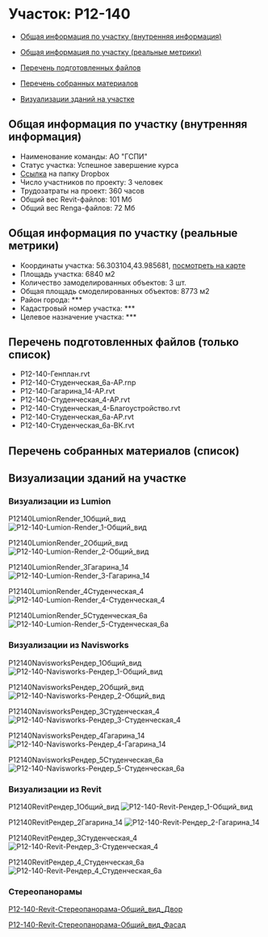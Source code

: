 # Участок: P12-140

* [Общая информация по участку (внутренняя информация)](#Chapter1)

* [Общая информация по участку (реальные метрики)](#Chapter2)

* [Перечень подготовленных файлов](#Chapter3)

* [Перечень собранных материалов](#Chapter4)

* [Визуализации зданий на участке](#Chapter6)

## <a id="Chapter1"></a> Общая информация по участку (внутренняя информация)
+ Наименование команды: АО "ГСПИ"
+ Статус участка: Успешное завершение курса
+ [Ссылка](https://www.dropbox.com/sh/wvvgv1nw1iqred9/AAAykho7F7rqJh0N4Vf0WCyDa/P12_140?dl=0) на папку Dropbox
+ Число участников по проекту: 3 человек
+ Трудозатраты на проект: 360 часов
+ Общий вес Revit-файлов: 101 Мб
+ Общий вес Renga-файлов: 72 Мб
## <a id="Chapter2"></a> Общая информация по участку (реальные метрики)
+ Координаты участка: 56.303104,43.985681, [посмотреть на карте](https://yandex.ru/maps/47/nizhny-novgorod/?ll=43.985681%2C56.303104&z=19)
+ Площадь участка: 6840 м2
+ Количество замоделированных объектов: 3 шт.
+ Общая площадь смоделированных объектов: 8773 м2
+ Район города: *** 
+ Кадастровый номер участка: *** 
+ Целевое назначение участка: *** 
## <a id="Chapter3"></a> Перечень подготовленных файлов (только список)
+ P12-140-Генплан.rvt
+ P12-140-Студенческая_6а-АР.rnp
+ Р12-140-Гагарина_14-АР.rvt
+ Р12-140-Студенческая_4-АР.rvt
+ Р12-140-Студенческая_4-Благоустройство.rvt
+ Р12-140-Студенческая_6а-АР.rvt
+ Р12-140-Студенческая_6а-ВК.rvt
## <a id="Chapter4"></a> Перечень собранных материалов (список)
## <a id="Chapter6"></a> Визуализации зданий на участке
### Визуализации из Lumion
Р12140LumionRender_1Общий_вид
![Р12-140-Lumion-Render_1-Общий_вид](/Images/P12_140/Р12-140-Lumion-Render_1-Общий_вид_Compressed.jpg)

Р12140LumionRender_2Общий_вид
![Р12-140-Lumion-Render_2-Общий_вид](/Images/P12_140/Р12-140-Lumion-Render_2-Общий_вид_Compressed.jpg)

Р12140LumionRender_3Гагарина_14
![Р12-140-Lumion-Render_3-Гагарина_14](/Images/P12_140/Р12-140-Lumion-Render_3-Гагарина_14_Compressed.jpg)

Р12140LumionRender_4Студенческая_4
![Р12-140-Lumion-Render_4-Студенческая_4](/Images/P12_140/Р12-140-Lumion-Render_4-Студенческая_4_Compressed.jpg)

Р12140LumionRender_5Студенческая_6а
![Р12-140-Lumion-Render_5-Студенческая_6а](/Images/P12_140/Р12-140-Lumion-Render_5-Студенческая_6а_Compressed.jpg)

### Визуализации из Navisworks
P12140NavisworksРендер_1Общий_вид
![P12-140-Navisworks-Рендер_1-Общий_вид](/Images/P12_140/P12-140-Navisworks-Рендер_1-Общий_вид_Compressed.jpg)

P12140NavisworksРендер_2Общий_вид
![P12-140-Navisworks-Рендер_2-Общий_вид](/Images/P12_140/P12-140-Navisworks-Рендер_2-Общий_вид_Compressed.jpg)

P12140NavisworksРендер_3Студенческая_4
![P12-140-Navisworks-Рендер_3-Студенческая_4](/Images/P12_140/P12-140-Navisworks-Рендер_3-Студенческая_4_Compressed.jpg)

P12140NavisworksРендер_4Гагарина_14
![P12-140-Navisworks-Рендер_4-Гагарина_14](/Images/P12_140/P12-140-Navisworks-Рендер_4-Гагарина_14_Compressed.jpg)

P12140NavisworksРендер_5Студенческая_6а
![P12-140-Navisworks-Рендер_5-Студенческая_6а](/Images/P12_140/P12-140-Navisworks-Рендер_5-Студенческая_6а_Compressed.jpg)

### Визуализации из Revit
P12140RevitРендер_1Общий_вид
![P12-140-Revit-Рендер_1-Общий_вид](/Images/P12_140/P12-140-Revit-Рендер_1-Общий_вид_Compressed.jpg)

P12140RevitРендер_2Гагарина_14
![P12-140-Revit-Рендер_2-Гагарина_14](/Images/P12_140/P12-140-Revit-Рендер_2-Гагарина_14_Compressed.jpg)

P12140RevitРендер_3Студенческая_4
![P12-140-Revit-Рендер_3-Студенческая_4](/Images/P12_140/P12-140-Revit-Рендер_3-Студенческая_4_Compressed.jpg)

P12140RevitРендер_4_Студенческая_6а
![P12-140-Revit-Рендер_4_Студенческая_6а](/Images/P12_140/P12-140-Revit-Рендер_4_Студенческая_6а_Compressed.jpg)

### Стереопанорамы
[P12-140-Revit-Стереопанорама-Общий_вид_Двор](https://pano.autodesk.com/pano.html?url=jpgs/635f22e8-b013-4cf8-a247-9052df4d5eb3&version=2)

[P12-140-Revit-Стереопанорама-Общий_вид_Фасад](https://pano.autodesk.com/pano.html?url=jpgs/5bb4214c-2bb6-4c1a-b7d3-8e5e6eb93933&version=2)

